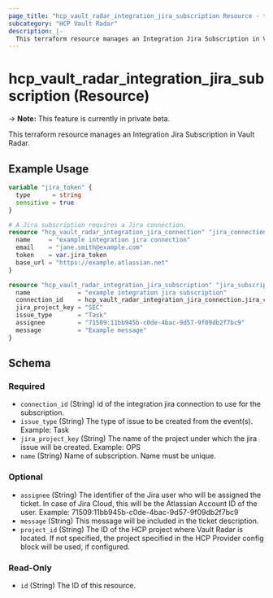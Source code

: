 ```yaml
---
page_title: "hcp_vault_radar_integration_jira_subscription Resource - terraform-provider-hcp"
subcategory: "HCP Vault Radar"
description: |-
  This terraform resource manages an Integration Jira Subscription in Vault Radar.
---
```


# hcp_vault_radar_integration_jira_subscription (Resource)

-> **Note:** This feature is currently in private beta.

This terraform resource manages an Integration Jira Subscription in Vault Radar.

## Example Usage

```terraform
variable "jira_token" {
  type      = string
  sensitive = true
}

# A Jira subscription requires a Jira connection.
resource "hcp_vault_radar_integration_jira_connection" "jira_connection" {
  name     = "example integration jira connection"
  email    = "jane.smith@example.com"
  token    = var.jira_token
  base_url = "https://example.atlassian.net"
}

resource "hcp_vault_radar_integration_jira_subscription" "jira_subscription" {
  name             = "example integration jira subscription"
  connection_id    = hcp_vault_radar_integration_jira_connection.jira_connection.id
  jira_project_key = "SEC"
  issue_type       = "Task"
  assignee         = "71509:11bb945b-c0de-4bac-9d57-9f09db2f7bc9"
  message          = "Example message"
}
```


<!-- schema generated by tfplugindocs -->
## Schema

### Required

- `connection_id` (String) id of the integration jira connection to use for the subscription.
- `issue_type` (String) The type of issue to be created from the event(s). Example: Task
- `jira_project_key` (String) The name of the project under which the jira issue will be created. Example: OPS
- `name` (String) Name of subscription. Name must be unique.

### Optional

- `assignee` (String) The identifier of the Jira user who will be assigned the ticket. In case of Jira Cloud, this will be the Atlassian Account ID of the user. Example: 71509:11bb945b-c0de-4bac-9d57-9f09db2f7bc9
- `message` (String) This message will be included in the ticket description.
- `project_id` (String) The ID of the HCP project where Vault Radar is located. If not specified, the project specified in the HCP Provider config block will be used, if configured.

### Read-Only

- `id` (String) The ID of this resource.
